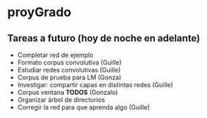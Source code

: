 # proyGrado
## Tareas a futuro (hoy de noche en adelante)

+ Completar red de ejemplo
+ Formato corpus convolutiva (Guille)
+ Estudiar redes convolutivas (Guille)
+ Corpus de prueba para LM (Gonza)
+ Investigar: compartir capas en distintas redes (Guille)
+ Corpus ventana **TODOS** (Gonzalo)
+ Organizar árbol de directorios
+ Corregir la red para que aprenda algo (Guille)
